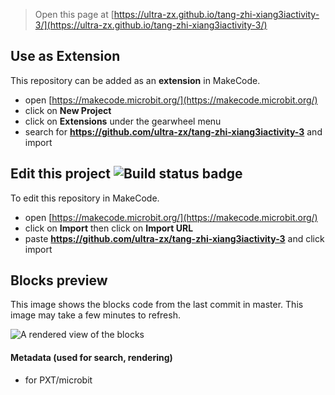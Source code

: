 
> Open this page at [https://ultra-zx.github.io/tang-zhi-xiang3iactivity-3/](https://ultra-zx.github.io/tang-zhi-xiang3iactivity-3/)

## Use as Extension

This repository can be added as an **extension** in MakeCode.

* open [https://makecode.microbit.org/](https://makecode.microbit.org/)
* click on **New Project**
* click on **Extensions** under the gearwheel menu
* search for **https://github.com/ultra-zx/tang-zhi-xiang3iactivity-3** and import

## Edit this project ![Build status badge](https://github.com/ultra-zx/tang-zhi-xiang3iactivity-3/workflows/MakeCode/badge.svg)

To edit this repository in MakeCode.

* open [https://makecode.microbit.org/](https://makecode.microbit.org/)
* click on **Import** then click on **Import URL**
* paste **https://github.com/ultra-zx/tang-zhi-xiang3iactivity-3** and click import

## Blocks preview

This image shows the blocks code from the last commit in master.
This image may take a few minutes to refresh.

![A rendered view of the blocks](https://github.com/ultra-zx/tang-zhi-xiang3iactivity-3/raw/master/.github/makecode/blocks.png)

#### Metadata (used for search, rendering)

* for PXT/microbit
<script src="https://makecode.com/gh-pages-embed.js"></script><script>makeCodeRender("{{ site.makecode.home_url }}", "{{ site.github.owner_name }}/{{ site.github.repository_name }}");</script>
